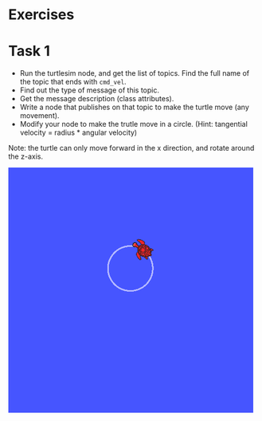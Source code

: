 # Exercises

# Task 1

- Run the turtlesim node, and get the list of topics. Find the full name of the topic that ends with ```cmd_vel```.
- Find out the type of message of this topic.
- Get the message description (class attributes).
- Write a node that publishes on that topic to make the turtle move (any movement).
- Modify your node to make the trutle move in a circle. (Hint: tangential velocity = radius * angular velocity)

Note: the turtle can only move forward in the x direction, and rotate around the z-axis.

![spinning turtle](presentation/figures/task1.gif)